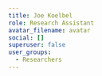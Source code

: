 ```yaml
---
title: Joe Koelbel
role: Research Assistant
avatar_filename: avatar
social: []
superuser: false
user_groups:
  - Researchers
---
```

